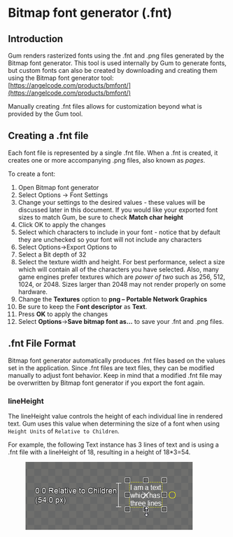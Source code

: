 # Bitmap font generator (.fnt)

## Introduction

Gum renders rasterized fonts using the .fnt and .png files generated by the Bitmap font generator. This tool is used internally by Gum to generate fonts, but custom fonts can also be created by downloading and creating them using the Bitmap font generator tool: [https://angelcode.com/products/bmfont/](https://angelcode.com/products/bmfont/)

Manually creating .fnt files allows for customization beyond what is provided by the Gum tool.

## Creating a .fnt file

Each font file is represented by a single .fnt file. When a .fnt is created, it creates one or more accompanying .png files, also known as _pages_.

To create a font:

1. Open Bitmap font generator
2. Select Options -> Font Settings
3. Change your settings to the desired values - these values will be discussed later in this document. If you would like your exported font sizes to match Gum, be sure to check **Match char height**
4. Click OK to apply the changes
5. Select which characters to include in your font - notice that by default they are unchecked so your font will not include any characters
6. Select Options->Export Options to
7. Select a Bit depth of 32
8. Select the texture width and height. For best performance, select a size which will contain all of the characters you have selected. Also, many game engines prefer textures which are _power of two_ such as 256, 512, 1024, or 2048. Sizes larger than 2048 may not render properly on some hardware.
9. Change the **Textures** option to **png – Portable Network Graphics**
10. Be sure to keep the F**ont descriptor** as **Text**.
11. Press **OK** to apply the changes
12. Select **Options**->**Save bitmap font as…** to save your .fnt and .png files.



## .fnt File Format

Bitmap font generator automatically produces .fnt files based on the values set in the application. Since .fnt files are text files, they can be modified manually to adjust font behavior. Keep in mind that a modified .fnt file may be overwritten by Bitmap font generator if you export the font again.

### lineHeight

The lineHeight value controls the height of each individual line in rendered text. Gum uses this value when determining the size of a font when using `Height Units` of `Relative to Children`.

For example, the following Text instance has 3 lines of text and is using a .fnt file with a lineHeight of 18, resulting in a height of 18\*3=54.

<figure><img src="../.gitbook/assets/16_08 12 51.png" alt=""><figcaption></figcaption></figure>


